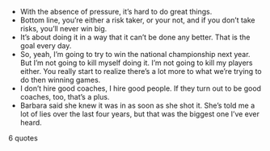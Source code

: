  - With the absence of pressure, it’s hard to do great things.
 - Bottom line, you’re either a risk taker, or your not, and if you don’t take risks, you’ll never win big.
 - It’s about doing it in a way that it can’t be done any better. That is the goal every day.
 - So, yeah, I’m going to try to win the national championship next year. But I’m not going to kill myself doing it. I’m not going to kill my players either. You really start to realize there’s a lot more to what we’re trying to do then winning games.
 - I don’t hire good coaches, I hire good people. If they turn out to be good coaches, too, that’s a plus.
 - Barbara said she knew it was in as soon as she shot it. She’s told me a lot of lies over the last four years, but that was the biggest one I’ve ever heard.

6 quotes